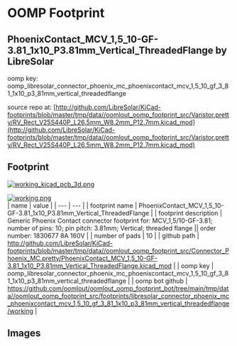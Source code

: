 # OOMP Footprint  
## PhoenixContact_MCV_1,5_10-GF-3.81_1x10_P3.81mm_Vertical_ThreadedFlange  by LibreSolar  
  
oomp key: oomp_libresolar_connector_phoenix_mc_phoenixcontact_mcv_1,5_10_gf_3_81_1x10_p3_81mm_vertical_threadedflange  
  
source repo at: [http://github.com/LibreSolar/KiCad-footprints/blob/master/tmp/data//oomlout_oomp_footprint_src/Varistor.pretty/RV_Rect_V25S440P_L26.5mm_W8.2mm_P12.7mm.kicad_mod](http://github.com/LibreSolar/KiCad-footprints/blob/master/tmp/data//oomlout_oomp_footprint_src/Varistor.pretty/RV_Rect_V25S440P_L26.5mm_W8.2mm_P12.7mm.kicad_mod)  
## Footprint  
  
[![working_kicad_pcb_3d.png](working_kicad_pcb_3d_600.png)](working_kicad_pcb_3d.png)  
  
[![working.png](working_600.png)](working.png)  
| name | value | 
| --- | --- | 
| footprint name | PhoenixContact_MCV_1,5_10-GF-3.81_1x10_P3.81mm_Vertical_ThreadedFlange | 
| footprint description | Generic Phoenix Contact connector footprint for: MCV_1,5/10-GF-3.81; number of pins: 10; pin pitch: 3.81mm; Vertical; threaded flange || order number: 1830677 8A 160V | 
| number of pads | 10 | 
| github path | http://github.com/LibreSolar/KiCad-footprints/blob/master/tmp/data//oomlout_oomp_footprint_src/Connector_Phoenix_MC.pretty/PhoenixContact_MCV_1,5_10-GF-3.81_1x10_P3.81mm_Vertical_ThreadedFlange.kicad_mod | 
| oomp key | oomp_libresolar_connector_phoenix_mc_phoenixcontact_mcv_1,5_10_gf_3_81_1x10_p3_81mm_vertical_threadedflange | 
| oomp bot github | https://github.com/oomlout/oomlout_oomp_footprint_bot/tree/main/tmp/data//oomlout_oomp_footprint_src/footprints/libresolar_connector_phoenix_mc_phoenixcontact_mcv_1,5_10_gf_3_81_1x10_p3_81mm_vertical_threadedflange/working | 
## Images  
